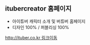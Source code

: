 
## itubercreator 홈페이지
- 아이튜버 캐릭터 소개 및 버튜버 홈페이지
- 디자인 100% / 퍼블리싱 100%

[http://ituber.co.kr 링크이동](http://ituber.co.kr "아이튜버크리에이터")
